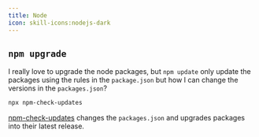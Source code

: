 ```yaml
---
title: Node
icon: skill-icons:nodejs-dark
---
```


## `npm upgrade`

I really love to upgrade the node packages, but `npm update` only update the packages
using the rules in the `package.json` but how I can change the versions in the `packages.json`?

```bash
npx npm-check-updates
```

[npm-check-updates](https://www.npmjs.com/package/npm-check-updates) changes the `packages.json`
and upgrades packages into their latest release.
